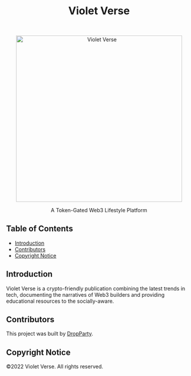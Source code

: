 <h1 align="center"> Violet Verse</h1> <br>
<p align="center">
  <a href="https://violetverse.io/">
    <img alt="Violet Verse" title="Violet Verse" src="https://i.imgur.com/lJ8R4lq.png" width="450">
  </a>
</p>

<p align="center">
  A Token-Gated Web3 Lifestyle Platform 
</p>

<!-- START doctoc generated TOC please keep comment here to allow auto update -->
<!-- DON'T EDIT THIS SECTION, INSTEAD RE-RUN doctoc TO UPDATE -->

## Table of Contents

-   [Introduction](#introduction)
-   [Contributors](#contributors)
-   [Copyright Notice](#acknowledgments)

<!-- END doctoc generated TOC please keep comment here to allow auto update -->

## Introduction

Violet Verse is a crypto-friendly publication combining the latest trends in tech, documenting the narratives of Web3 builders and providing educational resources to the socially-aware.

## Contributors

This project was built by [DropParty](https://github.com/Rover-Labs).

## Copyright Notice

©2022 Violet Verse. All rights reserved.

